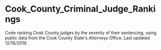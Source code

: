 # Cook_County_Criminal_Judge_Rankings
Code ranking Cook County judges by the severity of their sentencing, using public data from the Cook County State's Attorneys Office. Last updated 12/16/2019.
